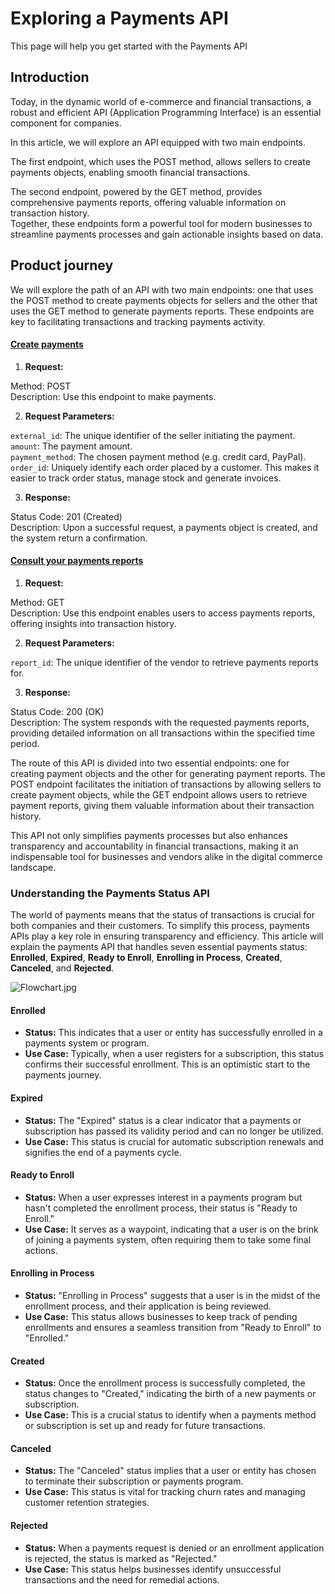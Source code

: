 # Exploring a Payments API

This page will help you get started with the Payments API

## Introduction

Today, in the dynamic world of e-commerce and financial transactions, a robust and efficient API (Application Programming Interface) is an essential component for companies.

In this article, we will explore an API equipped with two main endpoints.

The first endpoint, which uses the POST method, allows sellers to create payments objects, enabling smooth financial transactions. 

The second endpoint, powered by the GET method, provides comprehensive payments reports, offering valuable information on transaction history.  
Together, these endpoints form a powerful tool for modern businesses to streamline payments processes and gain actionable insights based on data.

## Product journey

We will explore the path of an API with two main endpoints: one that uses the POST method to create payments objects for sellers and the other that uses the GET method to generate payments reports. These endpoints are key to facilitating transactions and tracking payments activity.

#### [Create payments](https://matthewsls.stoplight.io/docs/intro-docs-reference/api%2Fpayments-json%2Foperations%2Fcreate-a-payment)

1. **Request:**

Method: POST  
Description: Use this endpoint to make payments.

2. **Request Parameters:**

`external_id`: The unique identifier of the seller initiating the payment.  
`amount`: The payment amount.  
`payment_method`: The chosen payment method (e.g. credit card, PayPal).  
`order_id`: Uniquely identify each order placed by a customer. This makes it easier to track order status, manage stock and generate invoices.

3. **Response:**

Status Code: 201 (Created)  
Description: Upon a successful request, a payments object is created, and the system return a confirmation.

#### [Consult your payments reports](https://matthewsls.stoplight.io/docs/intro-docs-reference/api%2Fpayments-json%2Foperations%2Fget-a-payment)

1. **Request:**

Method: GET  
Description: Use this endpoint enables users to access payments reports, offering insights into transaction history.

2. **Request Parameters:**

`report_id`: The unique identifier of the vendor to retrieve payments reports for.

3. **Response:**

Status Code: 200 (OK)  
Description: The system responds with the requested payments reports, providing detailed information on all transactions within the specified time period.

The route of this API is divided into two essential endpoints: one for creating payment objects and the other for generating payment reports. The POST endpoint facilitates the initiation of transactions by allowing sellers to create payment objects, while the GET endpoint allows users to retrieve payment reports, giving them valuable information about their transaction history.

This API not only simplifies payments processes but also enhances transparency and accountability in financial transactions, making it an indispensable tool for businesses and vendors alike in the digital commerce landscape.

### Understanding the Payments Status API

The world of payments means that the status of transactions is crucial for both companies and their customers. To simplify this process, payments APIs play a key role in ensuring transparency and efficiency. This article will explain the payments API that handles seven essential payments status: **Enrolled**, **Expired**, **Ready to Enroll**, **Enrolling in Process**, **Created**, **Canceled**, and **Rejected**.

![Flowchart.jpg](../assets/images/Flowchart.jpg "Figure 1. Flow status.")


#### Enrolled

- **Status:** This indicates that a user or entity has successfully enrolled in a payments system or program.
- **Use Case:** Typically, when a user registers for a subscription, this status confirms their successful enrollment. This is an optimistic start to the payments journey.

#### Expired

- **Status:** The "Expired" status is a clear indicator that a payments or subscription has passed its validity period and can no longer be utilized.
- **Use Case:** This status is crucial for automatic subscription renewals and signifies the end of a payments cycle.

#### Ready to Enroll

- **Status:** When a user expresses interest in a payments program but hasn't completed the enrollment process, their status is "Ready to Enroll."
- **Use Case:** It serves as a waypoint, indicating that a user is on the brink of joining a payments system, often requiring them to take some final actions.

#### Enrolling in Process

- **Status:** "Enrolling in Process" suggests that a user is in the midst of the enrollment process, and their application is being reviewed.
- **Use Case:** This status allows businesses to keep track of pending enrollments and ensures a seamless transition from "Ready to Enroll" to "Enrolled."

#### Created

- **Status:** Once the enrollment process is successfully completed, the status changes to "Created," indicating the birth of a new payments or subscription.
- **Use Case:** This is a crucial status to identify when a payments method or subscription is set up and ready for future transactions.

#### Canceled

- **Status:** The "Canceled" status implies that a user or entity has chosen to terminate their subscription or payments program.
- **Use Case:** This status is vital for tracking churn rates and managing customer retention strategies.

#### Rejected

- **Status:** When a payments request is denied or an enrollment application is rejected, the status is marked as "Rejected."
- **Use Case:** This status helps businesses identify unsuccessful transactions and the need for remedial actions.
